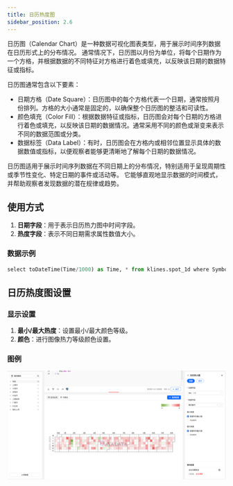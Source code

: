 ```yaml
---
title: 日历热度图
sidebar_position: 2.6
---
```


日历图（Calendar Chart）是一种数据可视化图表类型，用于展示时间序列数据在日历形式上的分布情况。
通常情况下，日历图以月份为单位，将每个日期作为一个方格，并根据数据的不同特征对方格进行着色或填充，以反映该日期的数据特征或指标。

日历图通常包含以下要素：

- 日期方格（Date Square）：日历图中的每个方格代表一个日期，通常按照月份排列。方格的大小通常是固定的，以确保整个日历图的整洁和可读性。
- 颜色填充（Color Fill）：根据数据特征或指标，日历图会对每个日期的方格进行着色或填充，以反映该日期的数据情况。通常采用不同的颜色或渐变来表示不同的数据范围或分类。
- 数据标签（Data Label）：有时，日历图会在方格内或相邻位置显示具体的数据数值或指标，以便观察者能够更清晰地了解每个日期的数据情况。

日历图适用于展示时间序列数据在不同日期上的分布情况，特别适用于呈现周期性或季节性变化、特定日期的事件或活动等。
它能够直观地显示数据的时间模式，并帮助观察者发现数据的潜在规律或趋势。

## 使用方式


1. **日期字段**：用于表示日历热力图中时间字段。
2. **热度字段**：表示不同日期需求属性数值大小。 



### 数据示例

```py
select toDateTime(Time/1000) as Time, * from klines.spot_1d where Symbol = 'btc_usdt' and Exchange = 'Binance' order by Time limit 100
```


## 日历热度图设置

### 显示设置

1. **最小/最大热度**：设置最小/最大颜色等级。
2. **颜色**：进行图像热力等级颜色设置。  




### 图例

![日历热力图](./calendarheat.png)

